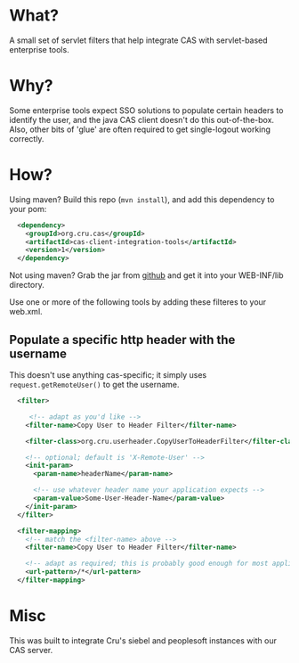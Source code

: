 # What?

A small set of servlet filters that help integrate CAS with servlet-based enterprise tools.

# Why?

Some enterprise tools expect SSO solutions to populate certain headers to identify the user,
and the java CAS client doesn't do this out-of-the-box.
Also, other bits of 'glue' are often required to get single-logout working correctly.


# How?

Using maven?
Build this repo (`mvn install`), and add this dependency to your pom:

```xml
  <dependency>
    <groupId>org.cru.cas</groupId>
    <artifactId>cas-client-integration-tools</artifactId>
    <version>1</version>
  </dependency>
```

Not using maven?
Grab the jar from
[github](https://github.com/CruGlobal/cas-client-integration-tools/releases/tag/1)
and get it into your WEB-INF/lib directory.

Use one or more of the following tools by adding these filteres to your web.xml.

## Populate a specific http header with the username

This doesn't use anything cas-specific;
it simply uses `request.getRemoteUser()` to get the username.

```xml
  <filter>

     <!-- adapt as you'd like -->
    <filter-name>Copy User to Header Filter</filter-name>

    <filter-class>org.cru.userheader.CopyUserToHeaderFilter</filter-class>

    <!-- optional; default is 'X-Remote-User' -->
    <init-param>
      <param-name>headerName</param-name>

      <!-- use whatever header name your application expects -->
      <param-value>Some-User-Header-Name</param-value>
    </init-param>
  </filter>

  <filter-mapping>
    <!-- match the <filter-name> above -->
    <filter-name>Copy User to Header Filter</filter-name>

    <!-- adapt as required; this is probably good enough for most applications -->
    <url-pattern>/*</url-pattern>
  </filter-mapping>
```


# Misc

This was built to integrate Cru's siebel and peoplesoft instances with our CAS server.

